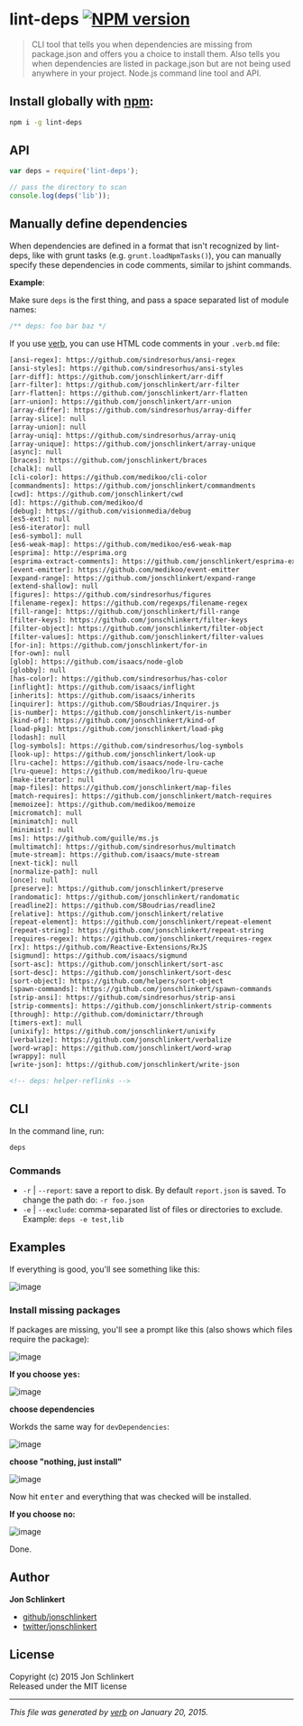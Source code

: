 # lint-deps [![NPM version](https://badge.fury.io/js/lint-deps.png)](http://badge.fury.io/js/lint-deps)

> CLI tool that tells you when dependencies are missing from package.json and offers you a choice to install them. Also tells you when dependencies are listed in package.json but are not being used anywhere in your project. Node.js command line tool and API.

## Install globally with [npm](npmjs.org):

```bash
npm i -g lint-deps
```

## API

```js
var deps = require('lint-deps');

// pass the directory to scan
console.log(deps('lib'));
```

## Manually define dependencies

When dependencies are defined in a format that isn't recognized by lint-deps, like with grunt tasks (e.g. `grunt.loadNpmTasks()`), you can manually specify these dependencies in code comments, similar to jshint commands.

**Example**:

Make sure `deps` is the first thing, and pass a space separated list of module names:

```js
/** deps: foo bar baz */
```

If you use [verb](https://github.com/assemble/verb), you can use HTML code comments in your `.verb.md` file:

```html
[ansi-regex]: https://github.com/sindresorhus/ansi-regex
[ansi-styles]: https://github.com/sindresorhus/ansi-styles
[arr-diff]: https://github.com/jonschlinkert/arr-diff
[arr-filter]: https://github.com/jonschlinkert/arr-filter
[arr-flatten]: https://github.com/jonschlinkert/arr-flatten
[arr-union]: https://github.com/jonschlinkert/arr-union
[array-differ]: https://github.com/sindresorhus/array-differ
[array-slice]: null
[array-union]: null
[array-uniq]: https://github.com/sindresorhus/array-uniq
[array-unique]: https://github.com/jonschlinkert/array-unique
[async]: null
[braces]: https://github.com/jonschlinkert/braces
[chalk]: null
[cli-color]: https://github.com/medikoo/cli-color
[commandments]: https://github.com/jonschlinkert/commandments
[cwd]: https://github.com/jonschlinkert/cwd
[d]: https://github.com/medikoo/d
[debug]: https://github.com/visionmedia/debug
[es5-ext]: null
[es6-iterator]: null
[es6-symbol]: null
[es6-weak-map]: https://github.com/medikoo/es6-weak-map
[esprima]: http://esprima.org
[esprima-extract-comments]: https://github.com/jonschlinkert/esprima-extract-comments
[event-emitter]: https://github.com/medikoo/event-emitter
[expand-range]: https://github.com/jonschlinkert/expand-range
[extend-shallow]: null
[figures]: https://github.com/sindresorhus/figures
[filename-regex]: https://github.com/regexps/filename-regex
[fill-range]: https://github.com/jonschlinkert/fill-range
[filter-keys]: https://github.com/jonschlinkert/filter-keys
[filter-object]: https://github.com/jonschlinkert/filter-object
[filter-values]: https://github.com/jonschlinkert/filter-values
[for-in]: https://github.com/jonschlinkert/for-in
[for-own]: null
[glob]: https://github.com/isaacs/node-glob
[globby]: null
[has-color]: https://github.com/sindresorhus/has-color
[inflight]: https://github.com/isaacs/inflight
[inherits]: https://github.com/isaacs/inherits
[inquirer]: https://github.com/SBoudrias/Inquirer.js
[is-number]: https://github.com/jonschlinkert/is-number
[kind-of]: https://github.com/jonschlinkert/kind-of
[load-pkg]: https://github.com/jonschlinkert/load-pkg
[lodash]: null
[log-symbols]: https://github.com/sindresorhus/log-symbols
[look-up]: https://github.com/jonschlinkert/look-up
[lru-cache]: https://github.com/isaacs/node-lru-cache
[lru-queue]: https://github.com/medikoo/lru-queue
[make-iterator]: null
[map-files]: https://github.com/jonschlinkert/map-files
[match-requires]: https://github.com/jonschlinkert/match-requires
[memoizee]: https://github.com/medikoo/memoize
[micromatch]: null
[minimatch]: null
[minimist]: null
[ms]: https://github.com/guille/ms.js
[multimatch]: https://github.com/sindresorhus/multimatch
[mute-stream]: https://github.com/isaacs/mute-stream
[next-tick]: null
[normalize-path]: null
[once]: null
[preserve]: https://github.com/jonschlinkert/preserve
[randomatic]: https://github.com/jonschlinkert/randomatic
[readline2]: https://github.com/SBoudrias/readline2
[relative]: https://github.com/jonschlinkert/relative
[repeat-element]: https://github.com/jonschlinkert/repeat-element
[repeat-string]: https://github.com/jonschlinkert/repeat-string
[requires-regex]: https://github.com/jonschlinkert/requires-regex
[rx]: https://github.com/Reactive-Extensions/RxJS
[sigmund]: https://github.com/isaacs/sigmund
[sort-asc]: https://github.com/jonschlinkert/sort-asc
[sort-desc]: https://github.com/jonschlinkert/sort-desc
[sort-object]: https://github.com/helpers/sort-object
[spawn-commands]: https://github.com/jonschlinkert/spawn-commands
[strip-ansi]: https://github.com/sindresorhus/strip-ansi
[strip-comments]: https://github.com/jonschlinkert/strip-comments
[through]: http://github.com/dominictarr/through
[timers-ext]: null
[unixify]: https://github.com/jonschlinkert/unixify
[verbalize]: https://github.com/jonschlinkert/verbalize
[word-wrap]: https://github.com/jonschlinkert/word-wrap
[wrappy]: null
[write-json]: https://github.com/jonschlinkert/write-json

<!-- deps: helper-reflinks -->
```

## CLI

In the command line, run:

```bash
deps
```

### Commands

 - `-r` | `--report`: save a report to disk. By default `report.json` is saved. To change the path do: `-r foo.json`
 - `-e` | `--exclude`: comma-separated list of files or directories to exclude. Example: `deps -e test,lib`


## Examples

If everything is good, you'll see something like this:

![image](https://cloud.githubusercontent.com/assets/383994/5220675/bbef28da-7636-11e4-9014-86ca0e43ea46.png)

### Install missing packages

If packages are missing, you'll see a prompt like this (also shows which files require the package):

![image](https://cloud.githubusercontent.com/assets/383994/5220685/f2a0292e-7636-11e4-844a-2166f68862d4.png)

**If you choose <kbd>yes</kbd>:**

![image](https://cloud.githubusercontent.com/assets/383994/5220711/535b5f68-7637-11e4-9457-9280f7457d95.png)

**choose dependencies**

Workds the same way for `devDependencies`:

![image](https://cloud.githubusercontent.com/assets/383994/2775421/43a349be-cac5-11e3-9cc6-20e9a3ae7f26.png)

**choose "nothing, just install"**

![image](https://cloud.githubusercontent.com/assets/383994/5220757/d1135eba-7637-11e4-8ea4-2542af1b564e.png)

Now hit <kbd>enter</kbd> and everything that was checked will be installed.

**If you choose <kbd>no</kbd>:**

![image](https://cloud.githubusercontent.com/assets/383994/5220760/ecbe1fec-7637-11e4-9eb2-b8881c66e7af.png)

Done.

## Author

**Jon Schlinkert**
 
+ [github/jonschlinkert](https://github.com/jonschlinkert)
+ [twitter/jonschlinkert](http://twitter.com/jonschlinkert) 

## License
Copyright (c) 2015 Jon Schlinkert  
Released under the MIT license

***

_This file was generated by [verb](https://github.com/assemble/verb) on January 20, 2015._

[ansi-regex]: https://github.com/sindresorhus/ansi-regex
[ansi-styles]: https://github.com/sindresorhus/ansi-styles
[arr-diff]: https://github.com/jonschlinkert/arr-diff
[arr-filter]: https://github.com/jonschlinkert/arr-filter
[arr-flatten]: https://github.com/jonschlinkert/arr-flatten
[arr-union]: https://github.com/jonschlinkert/arr-union
[array-differ]: https://github.com/sindresorhus/array-differ
[array-slice]: null
[array-union]: null
[array-uniq]: https://github.com/sindresorhus/array-uniq
[array-unique]: https://github.com/jonschlinkert/array-unique
[async]: null
[braces]: https://github.com/jonschlinkert/braces
[chalk]: null
[cli-color]: https://github.com/medikoo/cli-color
[commandments]: https://github.com/jonschlinkert/commandments
[cwd]: https://github.com/jonschlinkert/cwd
[d]: https://github.com/medikoo/d
[debug]: https://github.com/visionmedia/debug
[es5-ext]: null
[es6-iterator]: null
[es6-symbol]: null
[es6-weak-map]: https://github.com/medikoo/es6-weak-map
[esprima]: http://esprima.org
[esprima-extract-comments]: https://github.com/jonschlinkert/esprima-extract-comments
[event-emitter]: https://github.com/medikoo/event-emitter
[expand-range]: https://github.com/jonschlinkert/expand-range
[extend-shallow]: null
[figures]: https://github.com/sindresorhus/figures
[filename-regex]: https://github.com/regexps/filename-regex
[fill-range]: https://github.com/jonschlinkert/fill-range
[filter-keys]: https://github.com/jonschlinkert/filter-keys
[filter-object]: https://github.com/jonschlinkert/filter-object
[filter-values]: https://github.com/jonschlinkert/filter-values
[for-in]: https://github.com/jonschlinkert/for-in
[for-own]: null
[glob]: https://github.com/isaacs/node-glob
[globby]: null
[has-color]: https://github.com/sindresorhus/has-color
[inflight]: https://github.com/isaacs/inflight
[inherits]: https://github.com/isaacs/inherits
[inquirer]: https://github.com/SBoudrias/Inquirer.js
[is-number]: https://github.com/jonschlinkert/is-number
[kind-of]: https://github.com/jonschlinkert/kind-of
[load-pkg]: https://github.com/jonschlinkert/load-pkg
[lodash]: null
[log-symbols]: https://github.com/sindresorhus/log-symbols
[look-up]: https://github.com/jonschlinkert/look-up
[lru-cache]: https://github.com/isaacs/node-lru-cache
[lru-queue]: https://github.com/medikoo/lru-queue
[make-iterator]: null
[map-files]: https://github.com/jonschlinkert/map-files
[match-requires]: https://github.com/jonschlinkert/match-requires
[memoizee]: https://github.com/medikoo/memoize
[micromatch]: null
[minimatch]: null
[minimist]: null
[ms]: https://github.com/guille/ms.js
[multimatch]: https://github.com/sindresorhus/multimatch
[mute-stream]: https://github.com/isaacs/mute-stream
[next-tick]: null
[normalize-path]: null
[once]: null
[preserve]: https://github.com/jonschlinkert/preserve
[randomatic]: https://github.com/jonschlinkert/randomatic
[readline2]: https://github.com/SBoudrias/readline2
[relative]: https://github.com/jonschlinkert/relative
[repeat-element]: https://github.com/jonschlinkert/repeat-element
[repeat-string]: https://github.com/jonschlinkert/repeat-string
[requires-regex]: https://github.com/jonschlinkert/requires-regex
[rx]: https://github.com/Reactive-Extensions/RxJS
[sigmund]: https://github.com/isaacs/sigmund
[sort-asc]: https://github.com/jonschlinkert/sort-asc
[sort-desc]: https://github.com/jonschlinkert/sort-desc
[sort-object]: https://github.com/helpers/sort-object
[spawn-commands]: https://github.com/jonschlinkert/spawn-commands
[strip-ansi]: https://github.com/sindresorhus/strip-ansi
[strip-comments]: https://github.com/jonschlinkert/strip-comments
[through]: http://github.com/dominictarr/through
[timers-ext]: null
[unixify]: https://github.com/jonschlinkert/unixify
[verbalize]: https://github.com/jonschlinkert/verbalize
[word-wrap]: https://github.com/jonschlinkert/word-wrap
[wrappy]: null
[write-json]: https://github.com/jonschlinkert/write-json


<!-- deps: helper-reflinks -->
